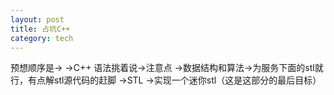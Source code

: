 ```yaml
---
layout: post
title: 占坑C++
category: tech
---
```

预想顺序是->
->C++ 语法挑着说->注意点
->数据结构和算法->为服务下面的stl就行，有点解stl源代码的赶脚
->STL ->实现一个迷你stl（这是这部分的最后目标）
